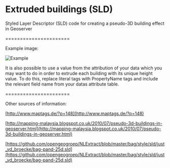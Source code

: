 Extruded buildings (SLD)
======================

Styled Layer Descriptor (SLD) code for creating a pseudo-3D building effect in Geoserver

======================

Example image:

![Example](https://raw.githubusercontent.com/charleyglynn/Extruded-buildings-SLD/master/extruded-buildings.png)

It is also possible to use a value from the attribution of your data which you may want to do in order to extrude each building with its unique height value. To do this, replace literal tags with PropertyName tags and include the relevant field name from your datas attribute table.

======================

Other sources of information:

[http://www.maptags.de/?p=148](http://www.maptags.de/?p=148)

[http://mapping-malaysia.blogspot.co.uk/2010/07/pseudo-3d-buildings-in-geoserver.html](http://mapping-malaysia.blogspot.co.uk/2010/07/pseudo-3d-buildings-in-geoserver.html)

[https://github.com/opengeogroep/NLExtract/blob/master/bag/style/sld/just_vd_broecke/bag-pand-25d.sld](https://github.com/opengeogroep/NLExtract/blob/master/bag/style/sld/just_vd_broecke/bag-pand-25d.sld)
